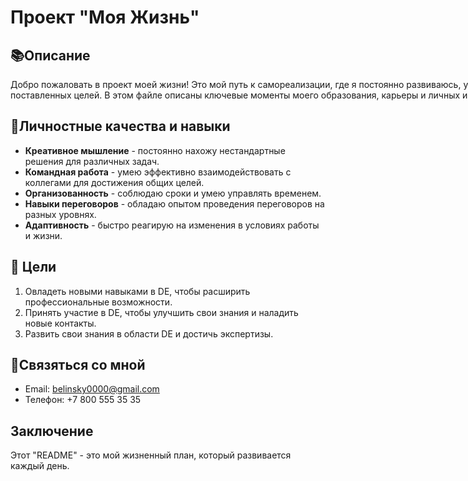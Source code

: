 # **Проект "Моя Жизнь"**

## :books:**Описание**

<span style="white-space: nowrap;">Добро пожаловать в проект моей жизни! Это мой   путь к самореализации, где я постоянно развиваюсь, учусь новому и достигаю</span>
<span style="white-space: nowrap;">поставленных  целей. В этом файле описаны ключевые моменты моего образования, карьеры и личных интересов.</span>
 

## :seedling:Личностные качества и навыки
* **Креативное мышление** - постоянно нахожу нестандартные решения для различных задач.
* **Командная работа** - умею эффективно взаимодействовать с коллегами для достижения общих целей.
* **Организованность** - соблюдаю сроки и умею управлять временем.
* **Навыки переговоров** - обладаю опытом проведения переговоров на разных уровнях.
* **Адаптивность** - быстро реагирую на изменения в условиях работы и жизни. 

## :dart: **Цели**
1. Овладеть новыми навыками в DE, чтобы расширить профессиональные возможности.
2. Принять участие в DE, чтобы улучшить свои знания и наладить новые контакты.
3. Развить свои знания в области DE и достичь экспертизы.

## 🤝Связяться со мной
* Email: belinsky0000@gmail.com
* Телефон: +7 800 555 35 35

## Заключение
Этот "README" - это мой жизненный план, который развивается каждый день.

